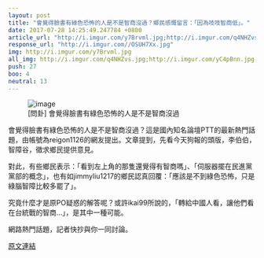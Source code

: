```yaml
---
layout: post
title: "會覺得臉書有綠色恐怖的人是不是智商沒過？鄉民感慨留言：「因為吱吱智商低」。"
date: 2017-07-28 14:25:49.247784 +0800
article_url: "http://i.imgur.com/y7Brvml.jpg;http://i.imgur.com/q4NHZvs.jpg;http://i.imgur.com/yC4pBnn.jpg;http://i.imgur.com/MgJzhty.jpg;http://i.imgur.com/g9piSIs.jpg;http://i.imgur.com/DzSYnhe.jpg"
response_url: "http://i.imgur.com//OSUH7Xx.jpg"
img: http://i.imgur.com/y7Brvml.jpg
all_img: http://i.imgur.com/q4NHZvs.jpg;http://i.imgur.com/yC4pBnn.jpg;http://i.imgur.com/MgJzhty.jpg;http://i.imgur.com/g9piSIs.jpg;http://i.imgur.com/DzSYnhe.jpg;http://i.imgur.com//OSUH7Xx.jpg
push: 27
boo: 4
neutral: 13
---
```


<figure>
<img src="http://i.imgur.com/y7Brvml.jpg" alt="image">
<figcaption>
[問卦] 會覺得臉書有綠色恐怖的人是不是智商沒過
</figcaption>
</figure>



會覺得臉書有綠色恐怖的人是不是智商沒過？這是國內知名論壇PTT的最新熱門話題，由帳號為reigon1126的網友提出。文章提到，先看今天狗報的頭版，李伯伯，智障谷，徵求鄉民提供意見。

對此，有些鄉民表示：「看到左上角的那隻還覺得有智商嗎」、「伺服器擺在民進黨黨部的概念」，也有如jimmyliu1217的鄉民認真回覆：「應該是不到綠色恐怖，只是綠腦智障比較多罷了」。

究竟什麼才是原PO疑惑的解答呢？或許ikai99所說的，「轉給中國人看，讓他們看在台統戰的智商...」，是其中一種可能。

網路熱門話題，記者快抄與你一同討論。

<a href = "https://www.ptt.cc/bbs/Gossiping/M.1501212762.A.4EE.html">原文連結</a>

